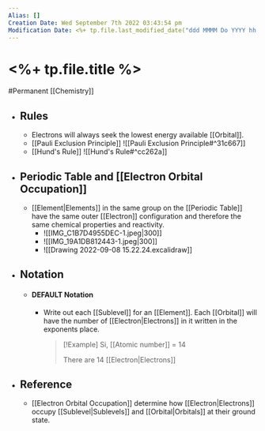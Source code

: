```yaml
---
Alias: []
Creation Date: Wed September 7th 2022 03:43:54 pm 
Modification Date: <%+ tp.file.last_modified_date("ddd MMMM Do YYYY hh:mm:ss a") %>
---
```

# <%+ tp.file.title %>
#Permanent [[Chemistry]]

- ## Rules
	- Electrons will always seek the lowest energy available [[Orbital]].
	- [[Pauli Exclusion Principle]]
	![[Pauli Exclusion Principle#^31c667]]
	- [[Hund's Rule]]
	![[Hund's Rule#^cc262a]]
- ## Periodic Table and [[Electron Orbital Occupation]]
	- [[Element|Elements]] in the same group on the [[Periodic Table]] have the same outer [[Electron]] configuration and therefore the same chemical properties and reactivity.
		- ![[IMG_C1B7D4955DEC-1.jpeg|300]]
		- ![[IMG_19A1DB812443-1.jpeg|300]]
		- ![[Drawing 2022-09-08 15.22.24.excalidraw]]
- ## Notation
	- #### DEFAULT Notation
		- Write out each [[Sublevel]] for an [[Element]]. Each [[Orbital]] will have the number of [[Electron|Electrons]] in it written in the exponents place.
		  > [!Example]
		  > Si, [[Atomic number]] = 14
		  > 
		  > There are 14 [[Electron|Electrons]] 
- ## Reference
	- [[Electron Orbital Occupation]] determine how [[Electron|Electrons]] occupy [[Sublevel|Sublevels]] and [[Orbital|Orbitals]] at their ground state.